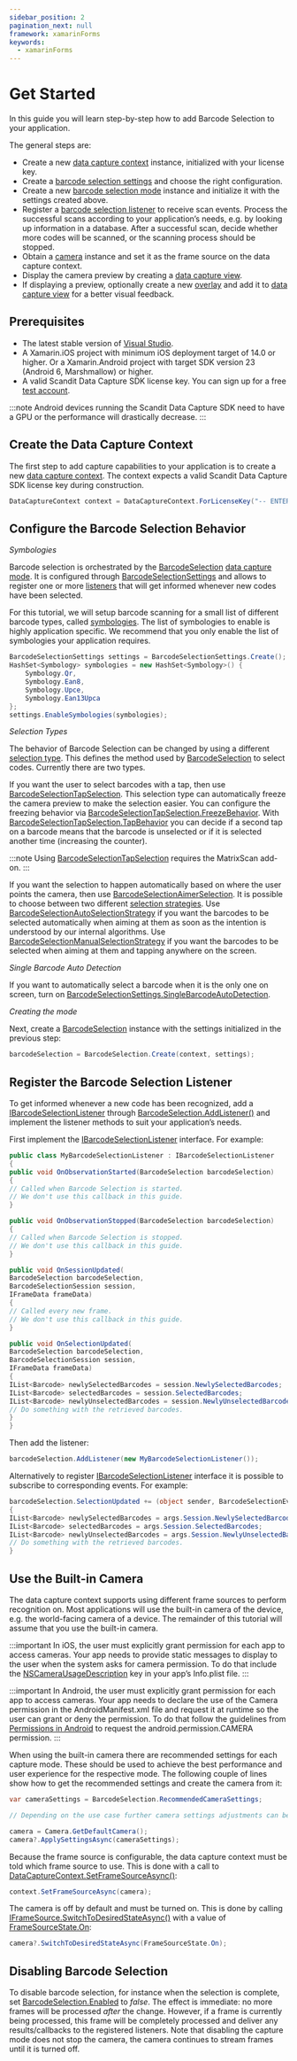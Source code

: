 ```yaml
---
sidebar_position: 2
pagination_next: null
framework: xamarinForms
keywords:
  - xamarinForms
---
```


# Get Started

In this guide you will learn step-by-step how to add Barcode Selection to your application.

The general steps are:

- Create a new [data capture context](https://docs.scandit.com/data-capture-sdk/xamarin.forms/core/api/data-capture-context.html#class-scandit.datacapture.core.DataCaptureContext) instance, initialized with your license key.
- Create a [barcode selection settings](https://docs.scandit.com/data-capture-sdk/xamarin.forms/barcode-capture/api/barcode-selection-settings.html#class-scandit.datacapture.barcode.selection.BarcodeSelectionSettings) and choose the right configuration.
- Create a new [barcode selection mode](https://docs.scandit.com/data-capture-sdk/xamarin.forms/barcode-capture/api/barcode-selection.html#class-scandit.datacapture.barcode.selection.BarcodeSelection) instance and initialize it with the settings created above.
- Register a [barcode selection listener](https://docs.scandit.com/data-capture-sdk/xamarin.forms/barcode-capture/api/barcode-selection-listener.html#interface-scandit.datacapture.barcode.selection.IBarcodeSelectionListener) to receive scan events. Process the successful scans according to your application’s needs, e.g. by looking up information in a database. After a successful scan, decide whether more codes will be scanned, or the scanning process should be stopped.
- Obtain a [camera](https://docs.scandit.com/data-capture-sdk/xamarin.forms/core/api/camera.html#class-scandit.datacapture.core.Camera) instance and set it as the frame source on the data capture context.
- Display the camera preview by creating a [data capture view](https://docs.scandit.com/data-capture-sdk/xamarin.forms/core/api/ui/data-capture-view.html#class-scandit.datacapture.core.ui.DataCaptureView).
- If displaying a preview, optionally create a new [overlay](https://docs.scandit.com/data-capture-sdk/xamarin.forms/barcode-capture/api/ui/barcode-selection-basic-overlay.html#class-scandit.datacapture.barcode.selection.ui.BarcodeSelectionBasicOverlay) and add it to [data capture view](https://docs.scandit.com/data-capture-sdk/xamarin.forms/core/api/ui/data-capture-view.html#class-scandit.datacapture.core.ui.DataCaptureView) for a better visual feedback.

## Prerequisites

- The latest stable version of [Visual Studio](https://visualstudio.microsoft.com/).
- A Xamarin.iOS project with minimum iOS deployment target of 14.0 or higher. Or a Xamarin.Android project with target SDK version 23 (Android 6, Marshmallow) or higher.
- A valid Scandit Data Capture SDK license key. You can sign up for a free [test account](https://ssl.scandit.com/dashboard/sign-up?p=test&utm%5Fsource=documentation).

:::note
Android devices running the Scandit Data Capture SDK need to have a GPU or the performance will drastically decrease.
:::

## Create the Data Capture Context

The first step to add capture capabilities to your application is to create a new [data capture context](https://docs.scandit.com/data-capture-sdk/xamarin.forms/core/api/data-capture-context.html#class-scandit.datacapture.core.DataCaptureContext). The context expects a valid Scandit Data Capture SDK license key during construction.

```csharp
DataCaptureContext context = DataCaptureContext.ForLicenseKey("-- ENTER YOUR SCANDIT LICENSE KEY HERE --");
```

## Configure the Barcode Selection Behavior

_Symbologies_

Barcode selection is orchestrated by the [BarcodeSelection](https://docs.scandit.com/data-capture-sdk/xamarin.forms/barcode-capture/api/barcode-selection.html#class-scandit.datacapture.barcode.selection.BarcodeSelection) [data capture mode](https://docs.scandit.com/data-capture-sdk/xamarin.forms/core/api/data-capture-mode.html#interface-scandit.datacapture.core.IDataCaptureMode). It is configured through [BarcodeSelectionSettings](https://docs.scandit.com/data-capture-sdk/xamarin.forms/barcode-capture/api/barcode-selection-settings.html#class-scandit.datacapture.barcode.selection.BarcodeSelectionSettings) and allows to register one or more [listeners](https://docs.scandit.com/data-capture-sdk/xamarin.forms/barcode-capture/api/barcode-selection-listener.html#interface-scandit.datacapture.barcode.selection.IBarcodeSelectionListener) that will get informed whenever new codes have been selected.

For this tutorial, we will setup barcode scanning for a small list of different barcode types, called [symbologies](https://docs.scandit.com/data-capture-sdk/xamarin.forms/barcode-capture/api/symbology.html#enum-scandit.datacapture.barcode.Symbology). The list of symbologies to enable is highly application specific. We recommend that you only enable the list of symbologies your application requires.

```csharp
BarcodeSelectionSettings settings = BarcodeSelectionSettings.Create();
HashSet<Symbology> symbologies = new HashSet<Symbology>() {
	Symbology.Qr,
	Symbology.Ean8,
	Symbology.Upce,
	Symbology.Ean13Upca
};
settings.EnableSymbologies(symbologies);
```

_Selection Types_

The behavior of Barcode Selection can be changed by using a different [selection type](https://docs.scandit.com/data-capture-sdk/xamarin.forms/barcode-capture/api/barcode-selection-type.html#interface-scandit.datacapture.barcode.selection.IBarcodeSelectionType). This defines the method used by [BarcodeSelection](https://docs.scandit.com/data-capture-sdk/xamarin.forms/barcode-capture/api/barcode-selection.html#class-scandit.datacapture.barcode.selection.BarcodeSelection) to select codes. Currently there are two types.

If you want the user to select barcodes with a tap, then use [BarcodeSelectionTapSelection](https://docs.scandit.com/data-capture-sdk/xamarin.forms/barcode-capture/api/barcode-selection-tap-selection.html#class-scandit.datacapture.barcode.selection.BarcodeSelectionTapSelection). This selection type can automatically freeze the camera preview to make the selection easier. You can configure the freezing behavior via [BarcodeSelectionTapSelection.FreezeBehavior](https://docs.scandit.com/data-capture-sdk/xamarin.forms/barcode-capture/api/barcode-selection-tap-selection.html#property-scandit.datacapture.barcode.selection.BarcodeSelectionTapSelection.FreezeBehavior). With
[BarcodeSelectionTapSelection.TapBehavior](https://docs.scandit.com/data-capture-sdk/xamarin.forms/barcode-capture/api/barcode-selection-tap-selection.html#property-scandit.datacapture.barcode.selection.BarcodeSelectionTapSelection.TapBehavior) you can decide if a second tap on a barcode means that the barcode is unselected or if it is selected another time (increasing the counter).

:::note
Using [BarcodeSelectionTapSelection](https://docs.scandit.com/data-capture-sdk/xamarin.forms/barcode-capture/api/barcode-selection-tap-selection.html#class-scandit.datacapture.barcode.selection.BarcodeSelectionTapSelection) requires the MatrixScan add-on.
:::

If you want the selection to happen automatically based on where the user points the camera, then use [BarcodeSelectionAimerSelection](https://docs.scandit.com/data-capture-sdk/xamarin.forms/barcode-capture/api/barcode-selection-aimer-selection.html#class-scandit.datacapture.barcode.selection.BarcodeSelectionAimerSelection). It is possible to choose between two different [selection strategies](https://docs.scandit.com/data-capture-sdk/xamarin.forms/barcode-capture/api/barcode-selection-strategy.html#interface-scandit.datacapture.barcode.selection.IBarcodeSelectionStrategy). Use [BarcodeSelectionAutoSelectionStrategy](https://docs.scandit.com/data-capture-sdk/xamarin.forms/barcode-capture/api/barcode-selection-strategy.html#class-scandit.datacapture.barcode.selection.BarcodeSelectionAutoSelectionStrategy) if you want the barcodes to be selected automatically when aiming at them as soon as the intention is understood by our internal algorithms. Use [BarcodeSelectionManualSelectionStrategy](https://docs.scandit.com/data-capture-sdk/xamarin.forms/barcode-capture/api/barcode-selection-strategy.html#class-scandit.datacapture.barcode.selection.BarcodeSelectionManualSelectionStrategy) if you want the barcodes to be selected when aiming at them and tapping anywhere on the screen.

_Single Barcode Auto Detection_

If you want to automatically select a barcode when it is the only one on screen, turn on [BarcodeSelectionSettings.SingleBarcodeAutoDetection](https://docs.scandit.com/data-capture-sdk/xamarin.forms/barcode-capture/api/barcode-selection-settings.html#property-scandit.datacapture.barcode.selection.BarcodeSelectionSettings.SingleBarcodeAutoDetection).

_Creating the mode_

Next, create a [BarcodeSelection](https://docs.scandit.com/data-capture-sdk/xamarin.forms/barcode-capture/api/barcode-selection.html#class-scandit.datacapture.barcode.selection.BarcodeSelection) instance with the settings initialized in the previous step:

```csharp
barcodeSelection = BarcodeSelection.Create(context, settings);
```

## Register the Barcode Selection Listener

To get informed whenever a new code has been recognized, add a [IBarcodeSelectionListener](https://docs.scandit.com/data-capture-sdk/xamarin.forms/barcode-capture/api/barcode-selection-listener.html#interface-scandit.datacapture.barcode.selection.IBarcodeSelectionListener) through [BarcodeSelection.AddListener()](https://docs.scandit.com/data-capture-sdk/xamarin.forms/barcode-capture/api/barcode-selection.html#method-scandit.datacapture.barcode.selection.BarcodeSelection.AddListener) and implement the listener methods to suit your application’s needs.

First implement the [IBarcodeSelectionListener](https://docs.scandit.com/data-capture-sdk/xamarin.forms/barcode-capture/api/barcode-selection-listener.html#interface-scandit.datacapture.barcode.selection.IBarcodeSelectionListener) interface. For example:

```csharp
public class MyBarcodeSelectionListener : IBarcodeSelectionListener
{
public void OnObservationStarted(BarcodeSelection barcodeSelection)
{
// Called when Barcode Selection is started.
// We don't use this callback in this guide.
}

public void OnObservationStopped(BarcodeSelection barcodeSelection)
{
// Called when Barcode Selection is stopped.
// We don't use this callback in this guide.
}

public void OnSessionUpdated(
BarcodeSelection barcodeSelection,
BarcodeSelectionSession session,
IFrameData frameData)
{
// Called every new frame.
// We don't use this callback in this guide.
}

public void OnSelectionUpdated(
BarcodeSelection barcodeSelection,
BarcodeSelectionSession session,
IFrameData frameData)
{
IList<Barcode> newlySelectedBarcodes = session.NewlySelectedBarcodes;
IList<Barcode> selectedBarcodes = session.SelectedBarcodes;
IList<Barcode> newlyUnselectedBarcodes = session.NewlyUnselectedBarcodes;
// Do something with the retrieved barcodes.
}
}
```

Then add the listener:

```csharp
barcodeSelection.AddListener(new MyBarcodeSelectionListener());
```

Alternatively to register [IBarcodeSelectionListener](https://docs.scandit.com/data-capture-sdk/xamarin.forms/barcode-capture/api/barcode-selection-listener.html#interface-scandit.datacapture.barcode.selection.IBarcodeSelectionListener) interface it is possible to subscribe to corresponding events. For example:

```csharp
barcodeSelection.SelectionUpdated += (object sender, BarcodeSelectionEventArgs args) =>
{
IList<Barcode> newlySelectedBarcodes = args.Session.NewlySelectedBarcodes;
IList<Barcode> selectedBarcodes = args.Session.SelectedBarcodes;
IList<Barcode> newlyUnselectedBarcodes = args.Session.NewlyUnselectedBarcodes;
// Do something with the retrieved barcodes.
}
```

## Use the Built-in Camera

The data capture context supports using different frame sources to perform recognition on. Most applications will use the built-in camera of the device, e.g. the world-facing camera of a device. The remainder of this tutorial will assume that you use the built-in camera.

:::important
In iOS, the user must explicitly grant permission for each app to access cameras. Your app needs to provide static messages to display to the user when the system asks for camera permission. To do that include the
[NSCameraUsageDescription](https://learn.microsoft.com/en-us/xamarin/ios/app-fundamentals/security-privacy?tabs=macos#:~:text=NSCameraUsageDescription) key in your app’s Info.plist file.
:::

:::important
In Android, the user must explicitly grant permission for each app to access cameras. Your app needs to declare the use of the Camera permission in the AndroidManifest.xml file and request it at runtime so the user can grant or deny the permission. To do that follow the guidelines from [Permissions in Android](https://learn.microsoft.com/en-us/xamarin/android/app-fundamentals/permissions) to request the android.permission.CAMERA permission.
:::

When using the built-in camera there are recommended settings for each capture mode. These should be used to achieve the best performance and user experience for the respective mode. The following couple of lines show how to get the recommended settings and create the camera from it:

```csharp
var cameraSettings = BarcodeSelection.RecommendedCameraSettings;

// Depending on the use case further camera settings adjustments can be made here.

camera = Camera.GetDefaultCamera();
camera?.ApplySettingsAsync(cameraSettings);
```

Because the frame source is configurable, the data capture context must be told which frame source to use. This is done with a call to [DataCaptureContext.SetFrameSourceAsync()](https://docs.scandit.com/data-capture-sdk/xamarin.forms/core/api/data-capture-context.html#method-scandit.datacapture.core.DataCaptureContext.SetFrameSourceAsync):

```csharp
context.SetFrameSourceAsync(camera);
```

The camera is off by default and must be turned on. This is done by calling [IFrameSource.SwitchToDesiredStateAsync()](https://docs.scandit.com/data-capture-sdk/xamarin.forms/core/api/frame-source.html#method-scandit.datacapture.core.IFrameSource.SwitchToDesiredStateAsync) with a value of [FrameSourceState.On](https://docs.scandit.com/data-capture-sdk/xamarin.forms/core/api/frame-source.html#value-scandit.datacapture.core.FrameSourceState.On):

```csharp
camera?.SwitchToDesiredStateAsync(FrameSourceState.On);
```



## Disabling Barcode Selection

To disable barcode selection, for instance when the selection is complete, set [BarcodeSelection.Enabled](https://docs.scandit.com/data-capture-sdk/xamarin.forms/barcode-capture/api/barcode-selection.html#property-scandit.datacapture.barcode.selection.BarcodeSelection.IsEnabled) to _false_. The effect is immediate: no more frames will be processed _after_ the change. However, if a frame is currently being processed, this frame will be completely processed and deliver any results/callbacks to the registered listeners. Note that disabling the capture mode does not stop the camera, the camera continues to stream frames until it is turned off.
